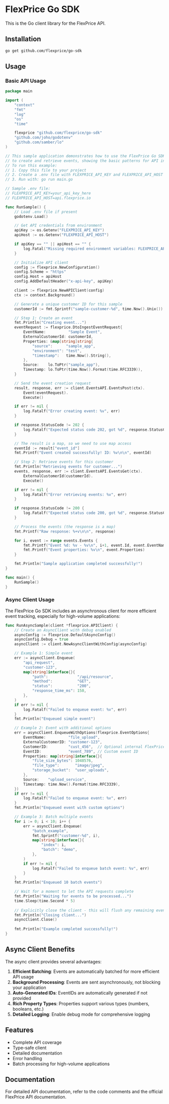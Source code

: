 # FlexPrice Go SDK

This is the Go client library for the FlexPrice API.

## Installation

```bash
go get github.com/flexprice/go-sdk
```

## Usage

### Basic API Usage

```go
package main

import (
	"context"
	"fmt"
	"log"
	"os"
	"time"

	flexprice "github.com/flexprice/go-sdk"
	"github.com/joho/godotenv"
	"github.com/samber/lo"
)

// This sample application demonstrates how to use the FlexPrice Go SDK
// to create and retrieve events, showing the basic patterns for API interaction.
// To run this example:
// 1. Copy this file to your project
// 2. Create a .env file with FLEXPRICE_API_KEY and FLEXPRICE_API_HOST
// 3. Run with: go run main.go

// Sample .env file:
// FLEXPRICE_API_KEY=your_api_key_here
// FLEXPRICE_API_HOST=api.flexprice.io

func RunSample() {
	// Load .env file if present
	godotenv.Load()

	// Get API credentials from environment
	apiKey := os.Getenv("FLEXPRICE_API_KEY")
	apiHost := os.Getenv("FLEXPRICE_API_HOST")

	if apiKey == "" || apiHost == "" {
		log.Fatal("Missing required environment variables: FLEXPRICE_API_KEY and FLEXPRICE_API_HOST")
	}

	// Initialize API client
	config := flexprice.NewConfiguration()
	config.Scheme = "https"
	config.Host = apiHost
	config.AddDefaultHeader("x-api-key", apiKey)

	client := flexprice.NewAPIClient(config)
	ctx := context.Background()

	// Generate a unique customer ID for this sample
	customerId := fmt.Sprintf("sample-customer-%d", time.Now().Unix())

	// Step 1: Create an event
	fmt.Println("Creating event...")
	eventRequest := flexprice.DtoIngestEventRequest{
		EventName:          "Sample Event",
		ExternalCustomerId: customerId,
		Properties: &map[string]string{
			"source":      "sample_app",
			"environment": "test",
			"timestamp":   time.Now().String(),
		},
		Source:    lo.ToPtr("sample_app"),
		Timestamp: lo.ToPtr(time.Now().Format(time.RFC3339)),
	}

	// Send the event creation request
	result, response, err := client.EventsAPI.EventsPost(ctx).
		Event(eventRequest).
		Execute()

	if err != nil {
		log.Fatalf("Error creating event: %v", err)
	}

	if response.StatusCode != 202 {
		log.Fatalf("Expected status code 202, got %d", response.StatusCode)
	}

	// The result is a map, so we need to use map access
	eventId := result["event_id"]
	fmt.Printf("Event created successfully! ID: %v\n\n", eventId)

	// Step 2: Retrieve events for this customer
	fmt.Println("Retrieving events for customer...")
	events, response, err := client.EventsAPI.EventsGet(ctx).
		ExternalCustomerId(customerId).
		Execute()

	if err != nil {
		log.Fatalf("Error retrieving events: %v", err)
	}

	if response.StatusCode != 200 {
		log.Fatalf("Expected status code 200, got %d", response.StatusCode)
	}

	// Process the events (the response is a map)
	fmt.Printf("Raw response: %+v\n\n", response)

	for i, event := range events.Events {
		fmt.Printf("Event %d: %v - %v\n", i+1, event.Id, event.EventName)
		fmt.Printf("Event properties: %v\n", event.Properties)
	}

	fmt.Println("Sample application completed successfully!")
}

func main() {
	RunSample()
}
```

### Async Client Usage

The FlexPrice Go SDK includes an asynchronous client for more efficient event tracking, especially for high-volume applications:

```go
func RunAsyncSample(client *flexprice.APIClient) {
	// Create an AsyncClient with debug enabled
	asyncConfig := flexprice.DefaultAsyncConfig()
	asyncConfig.Debug = true
	asyncClient := client.NewAsyncClientWithConfig(asyncConfig)

	// Example 1: Simple event
	err := asyncClient.Enqueue(
		"api_request",
		"customer-123",
		map[string]interface{}{
			"path":             "/api/resource",
			"method":           "GET",
			"status":           "200",
			"response_time_ms": 150,
		},
	)
	if err != nil {
		log.Fatalf("Failed to enqueue event: %v", err)
	}
	fmt.Println("Enqueued simple event")

	// Example 2: Event with additional options
	err = asyncClient.EnqueueWithOptions(flexprice.EventOptions{
		EventName:          "file_upload",
		ExternalCustomerID: "customer-123",
		CustomerID:         "cust_456",  // Optional internal FlexPrice ID
		EventID:            "event_789", // Custom event ID
		Properties: map[string]interface{}{
			"file_size_bytes": 1048576,
			"file_type":       "image/jpeg",
			"storage_bucket":  "user_uploads",
		},
		Source:    "upload_service",
		Timestamp: time.Now().Format(time.RFC3339),
	})
	if err != nil {
		log.Fatalf("Failed to enqueue event: %v", err)
	}
	fmt.Println("Enqueued event with custom options")

	// Example 3: Batch multiple events
	for i := 0; i < 10; i++ {
		err = asyncClient.Enqueue(
			"batch_example",
			fmt.Sprintf("customer-%d", i),
			map[string]interface{}{
				"index": i,
				"batch": "demo",
			},
		)
		if err != nil {
			log.Fatalf("Failed to enqueue batch event: %v", err)
		}
	}
	fmt.Println("Enqueued 10 batch events")

	// Wait for a moment to let the API requests complete
	fmt.Println("Waiting for events to be processed...")
	time.Sleep(time.Second * 5)
	
	// Explicitly close the client - this will flush any remaining events
	fmt.Println("Closing client...")
	asyncClient.Close()
	
	fmt.Println("Example completed successfully!")
}
```

## Async Client Benefits

The async client provides several advantages:

1. **Efficient Batching**: Events are automatically batched for more efficient API usage
2. **Background Processing**: Events are sent asynchronously, not blocking your application
3. **Auto-Generated IDs**: EventIDs are automatically generated if not provided
4. **Rich Property Types**: Properties support various types (numbers, booleans, etc.)
5. **Detailed Logging**: Enable debug mode for comprehensive logging

## Features

- Complete API coverage
- Type-safe client
- Detailed documentation
- Error handling
- Batch processing for high-volume applications

## Documentation

For detailed API documentation, refer to the code comments and the official FlexPrice API documentation. 